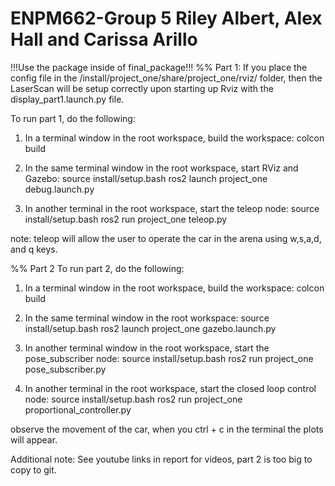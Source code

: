 # ENPM662-Group 5 Riley Albert, Alex Hall and Carissa Arillo
!!!Use the package inside of final_package!!!
%% Part 1:
If you place the config file in the <root workspace>/install/project_one/share/project_one/rviz/ folder, then the LaserScan will be setup correctly upon starting up Rviz with the display_part1.launch.py file. 

To run part 1, do the following:
1. In a terminal window in the root workspace, build the workspace:
colcon build

2. In the same terminal window in the root workspace, start RViz and Gazebo:
source install/setup.bash
ros2 launch project_one debug.launch.py

3. In another terminal in the root workspace, start the teleop node: 
source install/setup.bash
ros2 run project_one teleop.py

note: teleop will allow the user to operate the car in the arena using w,s,a,d, and q keys. 

%% Part 2
To run part 2, do the following: 
1. In a terminal window in the root workspace, build the workspace:
colcon build

2. In the same terminal window in the root workspace:
source install/setup.bash
ros2 launch project_one gazebo.launch.py

3. In another terminal window in the root workspace, start the pose_subscriber node:
source install/setup.bash
ros2 run project_one pose_subscriber.py

4. In another terminal in the root workspace, start the closed loop control node: 
source install/setup.bash
ros2 run project_one proportional_controller.py

observe the movement of the car, when you ctrl + c in the terminal the plots will appear.

Additional note: 
See youtube links in report for videos, part 2 is too big to copy to git. 
